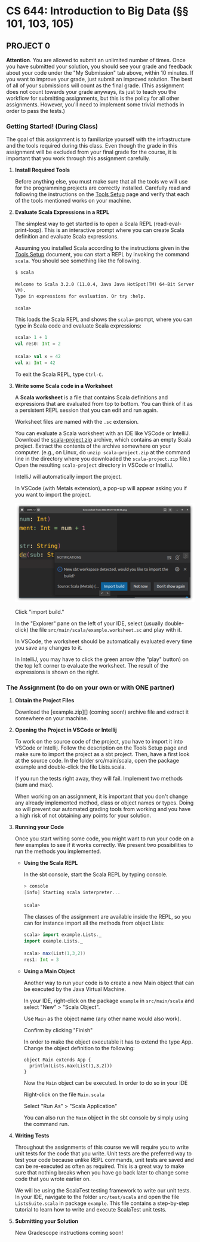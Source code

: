 # CS 644: Introduction to Big Data (§§ 101, 103, 105)

## PROJECT 0

**Attention**. You are allowed to submit an unlimited number of times. Once you
have submitted your solution, you should see your grade and feedback about your
code under the "My Submission" tab above, within 10 minutes. If you want to
improve your grade, just submit an improved solution. The best of all of your
submissions will count as the final grade. (This assignment does not count
towards your grade anyways, its just to teach you the workflow for submitting
assignments, but this is the policy for all other assignments. However, you'll
need to implement some trivial methods in order to pass the tests.)

### Getting Started! (During Class)

The goal of this assignment is to familiarize yourself with the infrastructure
and the tools required during this class. Even though the grade in this
assignment will be excluded from your final grade for the course, it is
important that you work through this assignment carefully.

1.  **Install Required Tools**

    Before anything else, you must make sure that all the tools we will use for the
    programming projects are correctly installed.  Carefully read and following the
    instructions on the [Tools Setup][] page and verify
    that each of the tools mentioned works on your machine.


2.  **Evaluate Scala Expressions in a REPL**

    The simplest way to get started is to open a Scala REPL
    (read-eval-print-loop). This is an interactive prompt where you can create
    Scala definition and evaluate Scala expressions.

    Assuming you installed Scala according to the instructions given in the
    [Tools Setup](ToolsSetup.md) document, you can start a REPL by invoking the
    command `scala`. You should see something like the following.

    ```shell
    $ scala

    Welcome to Scala 3.2.0 (11.0.4, Java Java HotSpot(TM) 64-Bit Server VM).
    Type in expressions for evaluation. Or try :help.

    scala> 
    ```

    This loads the Scala REPL and shows the `scala>` prompt, where you can type in Scala code and evaluate Scala expressions:

    ```scala
    scala> 1 + 1
    val res0: Int = 2

    scala> val x = 42
    val x: Int = 42
    ```

    To exit the Scala REPL, type `Ctrl-C`.

3.  **Write some Scala code in a Worksheet**

    A **Scala worksheet** is a file that contains Scala definitions and expressions
    that are evaluated from top to bottom. You can think of it as a persistent REPL
    session that you can edit and run again.

    Worksheet files are named with the `.sc` extension.

    You can evaluate a Scala worksheet with an IDE like VSCode or IntelliJ.
    Download the [scala-project.zip][] archive, which contains an empty Scala
    project.  Extract the contents of the archive somewhere on your computer.
    (e.g., on Linux, do `unzip scala-project.zip` at the command line in the
    directory where you downloaded the `scala-project.zip` file.) 
    Open the resulting `scala-project` directory in VSCode or IntelliJ.


    IntelliJ will automatically import the project.

    In VSCode (with Metals extension), a pop-up will appear asking you if you want
    to import the project. 


    ![img](../img/import-build.png)


    Click "import build."

    In the "Explorer" pane on the left of your IDE, select (usually double-click) the file `src/main/scala/example.worksheet.sc` and play with it.


    In VSCode, the worksheet should be automatically evaluated every time you save
    any changes to it.

    In IntelliJ, you may have to click the green arrow (the "play" button) on the
    top left corner to evaluate the worksheet. The result of the expressions is
    shown on the right. 


### The Assignment (to do on your own or with ONE partner)

1.  **Obtain the Project Files**

    Download the [example.zip][] (coming soon!) archive file and extract it somewhere on your machine.

2.  **Opening the Project in VSCode or Intellij**

    To work on the source code of the project, you have to import it into VSCode
    or Intellij. Follow the description on the Tools Setup page and make sure to
    import the project as a sbt project. Then, have a first look at the source
    code. In the folder src/main/scala, open the package example and
    double-click the file Lists.scala.

    If you run the tests right away, they will fail. Implement two methods (sum and max).

    When working on an assignment, it is important that you don't change any
    already implemented method, class or object names or types. Doing so will
    prevent our automated grading tools from working and you have a high risk of
    not obtaining any points for your solution.

3.  **Running your Code**

    Once you start writing some code, you might want to run your code on a few
    examples to see if it works correctly. We present two possibilities to run
    the methods you implemented.

    +  **Using the Scala REPL**

       In the sbt console, start the Scala REPL by typing console.

       ```scala
       > console
       [info] Starting scala interpreter...

       scala>
       ```

       The classes of the assignment are available inside the REPL, so you can
       for instance import all the methods from object Lists: 


       ```scala
       scala> import example.Lists._
       import example.Lists._

       scala> max(List(1,3,2))
       res1: Int = 3
       ```

    +  **Using a Main Object**

       Another way to run your code is to create a new Main object that can be executed by the Java Virtual Machine.

       In your IDE, right-click on the package `example` in `src/main/scala` and select "New" > "Scala Object".

       Use `Main` as the object name (any other name would also work).

       Confirm by clicking "Finish"

       In order to make the object executable it has to extend the type App. Change the object definition to the following:

       ```
       object Main extends App {
         println(Lists.max(List(1,3,2)))
       }
       ```

       Now the `Main` object can be executed. In order to do so in your IDE

       Right-click on the file `Main.scala`

       Select "Run As" > "Scala Application"

       You can also run the `Main` object in the sbt console by simply using the command run.

4.  **Writing Tests**

    Throughout the assignments of this course we will require you to write unit
    tests for the code that you write. Unit tests are the preferred way to test
    your code because unlike REPL commands, unit tests are saved and can be
    re-executed as often as required. This is a great way to make sure that
    nothing breaks when you have go back later to change some code that you
    wrote earlier on. 

    We will be using the ScalaTest testing framework to write our unit tests. In
    your IDE, navigate to the folder `src/test/scala` and open the file
    `ListsSuite.scala` in package `example`. This file contains a step-by-step
    tutorial to learn how to write and execute ScalaTest unit tests. 

5.  **Submitting your Solution**

    New Gradescope instructions coming soon!


<!-- Once you implemented all the required methods and tested you code thoroughly, you can submit it to Coursera. The only way to submit your solution is through sbt, so you need to start sbt in your project directory. -->

<!-- Warning: Make sure that you run sbt in the root folder of the project (where the build.sbt file is). -->

<!-- Warning: Make sure that the console line is `>` and not `scala>`. Otherwise, you're inside the Scala console and not SBT (check the SBT tutorial). -->

<!-- In order to submit, you need to have your coursera username and your submission password. Note that the submission password is NOT your login password, instead it is a special password generated by Coursera.  -->

<!-- Submitting in sbt is simply done by invoking the submit task: -->

<!-- 1234567 -->
<!-- > submit your.email@domain.com submissionPassword -->
<!-- [info] Connecting to coursera. Obtaining challenge... -->
<!-- [info] Computing challenge response... -->
<!-- [info] Submitting solution... -->
<!-- [success] Your code was successfully submitted: Your submission has been accepted and will be graded shortly. -->
<!-- [success] Total time: 2 s, completed Aug 30, 2012 4:30:10 PM -->
<!-- >  -->
<!-- You are allowed to resubmit an unlimited number of times! Once you submit your solution, you should see your grade and a feedback about your code on the Coursera website within 10 minutes. If you want to improve your grade, just submit an improved solution. The best of all your submissions will count as the final grade. -->

<!-- More information about SBT can be found here. -->

<!-- How to submit -->
<!-- Copy the token below and run the submission script included in the assignment download. When prompted, use your email address williamdemeo@gmail.com. -->

<!-- xoqfJwxrnL0OPqwB -->
<!-- Your submission token is unique to you and should not be shared with anyone. You may submit as many times as you like. -->

[Tools Setup]: ../ToolsSetup.md
<!-- [example.zip]: example.zip -->
[scala-project.zip]: scala-project.zip
